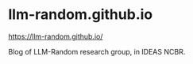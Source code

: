 # llm-random.github.io

https://llm-random.github.io/

Blog of LLM-Random research group, in IDEAS NCBR.

